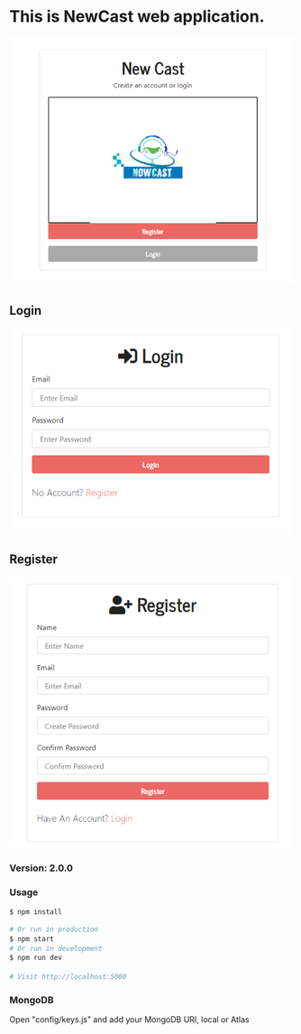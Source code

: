 

# This is NewCast web application.
![](welcome.PNG)

## Login
![](login_page.PNG)

## Register
![](register.PNG)

### Version: 2.0.0

### Usage

```sh
$ npm install
```

```sh
# Or run in production
$ npm start
# Or run in development
$ npm run dev

# Visit http://localhost:5000
```

### MongoDB

Open "config/keys.js" and add your MongoDB URI, local or Atlas
